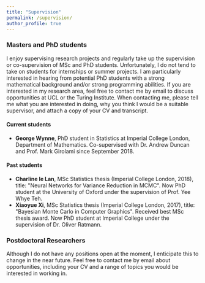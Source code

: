 ```yaml
---
title: "Supervision"
permalink: /supervision/
author_profile: true
---
```



### Masters and PhD students

I enjoy supervising research projects and regularly take up the supervision or co-supervision of MSc and PhD students. Unfortunately, I do not tend to take on students for internships or summer projects. I am particularly interested in hearing from potential PhD students with a strong mathematical background and/or strong programming abilities. If you are interested in my research area, feel free to contact me by email to discuss opportunities at UCL or the Turing Institute. When contacting me, please tell me what you are interested in doing, why you think I would be a suitable supervisor, and attach a copy of your CV and transcript.

#### Current students

* **George Wynne**, PhD student in Statistics at Imperial College London, Department of Mathematics. Co-supervised with Dr. Andrew Duncan and Prof. Mark Girolami since September 2018.

#### Past students

* **Charline le Lan**, MSc Statistics thesis (Imperial College London, 2018), title: "Neural Networks for Variance Reduction in MCMC". Now PhD student at the University of Oxford under the supervision of Prof. Yee Whye Teh. 
* **Xiaoyue Xi**, MSc Statistics thesis (Imperial College London, 2017), title: "Bayesian Monte Carlo in Computer Graphics". Received best MSc thesis award. Now PhD student at Imperial College under the supervision of Dr. Oliver Ratmann. 


### Postdoctoral Researchers

Although I do not have any positions open at the moment, I enticipate this to change in the near future. Feel free to contact me by email about opportunities, including your CV and a range of topics you would be interested in working in.

